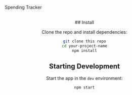 <p>Spending Tracker</p>

<br>

<div align="center">
## Install

Clone the repo and install dependencies:

```bash
git clone this repo
cd your-project-name
npm install
```

## Starting Development

Start the app in the `dev` environment:

```bash
npm start
```

</div>
